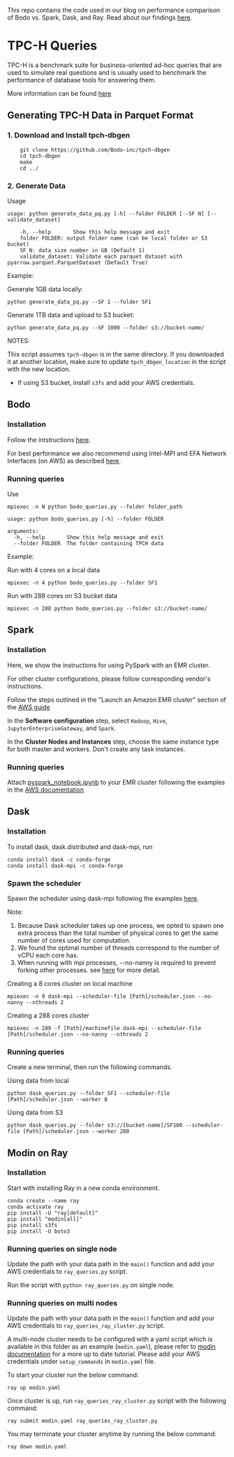 This repo contains the code used in our blog on performance comparison of Bodo vs. Spark, Dask, and Ray. Read about our findings [here](https://bodo.ai/blog/performance-and-cost-of-bodo-vs-spark-dask-ray).

# TPC-H Queries

TPC-H is a benchmark suite for business-oriented ad-hoc queries that are used to simulate real questions and is usually used to benchmark the performance of database tools for answering them.

More information can be found [here](http://www.tpc.org/tpch/)


## Generating TPC-H Data in Parquet Format

### 1. Download and Install tpch-dbgen

```
    git clone https://github.com/Bodo-inc/tpch-dbgen
    cd tpch-dbgen
    make
    cd ../
```

### 2. Generate Data

Usage

```
usage: python generate_data_pq.py [-h] --folder FOLDER [--SF N] [--validate_dataset]

    -h, --help       Show this help message and exit
    folder FOLDER: output folder name (can be local folder or S3 bucket)
    SF N: data size number in GB (Default 1)
    validate_dataset: Validate each parquet dataset with pyarrow.parquet.ParquetDataset (Default True)
```

Example:

Generate 1GB data locally:

`python generate_data_pq.py --SF 1 --folder SF1`

Generate 1TB data and upload to S3 bucket:

`python generate_data_pq.py --SF 1000 --folder s3://bucket-name/`

NOTES:

This script assumes `tpch-dbgen` is in the same directory. If you downloaded it at another location, make sure to update `tpch_dbgen_location` in the script with the new location.

- If using S3 bucket, install `s3fs` and add your AWS credentials.

## Bodo

### Installation

Follow the intstructions [here](https://docs.bodo.ai/latest/source/installation_and_setup/index.html).

For best performance we also recommend using Intel-MPI and EFA Network Interfaces (on AWS) as described [here](https://docs.bodo.ai/latest/source/installation_and_setup/recommended_tools.html#).

### Running queries

Use

`mpiexec -n N python bodo_queries.py --folder folder_path`

```
usage: python bodo_queries.py [-h] --folder FOLDER

arguments:
  -h, --help       Show this help message and exit
  --folder FOLDER  The folder containing TPCH data

```

Example:

Run with 4 cores on a local data

`mpiexec -n 4 python bodo_queries.py --folder SF1`

Run with 288 cores on S3 bucket data

`mpiexec -n 288 python bodo_queries.py --folder s3://bucket-name/`

## Spark

### Installation

Here, we show the instructions for using PySpark with an EMR cluster.

For other cluster configurations, please follow corresponding vendor's instructions.

Follow the steps outlined in the "Launch an Amazon EMR cluster" section of the [AWS guide](https://docs.aws.amazon.com/emr/latest/ManagementGuide/emr-gs-launch-sample-cluster.html)

In the **Software configuration** step, select `Hadoop`, `Hive`, `JupyterEnterpriseGateway`, and `Spark`.

In the **Cluster Nodes and Instances** step, choose the same instance type for both master and workers. Don't create any task instances.

### Running queries

Attach [pyspark_notebook.ipynb](./pyspark_notebook.ipynb) to your EMR cluster following the examples in the [AWS documentation](https://docs.aws.amazon.com/emr/latest/ManagementGuide/emr-managed-notebooks-create.html)

## Dask

### Installation

To install dask, dask.distributed and dask-mpi, run

```
conda install dask -c conda-forge
conda install dask-mpi -c conda-forge
```

### Spawn the scheduler

Spawn the scheduler using dask-mpi following the examples [here](https://mpi.dask.org/en/latest/).

Note:

1. Because Dask scheduler takes up one process, we opted to spawn one extra process than the total number of physical cores to get the same number of cores used for computation.
2. We found the optimal number of threads correspond to the number of vCPU each core has.
3. When running with mpi processes, --no-nanny is required to prevent forking other processes. see [here](https://docs.dask.org/en/latest/how-to/deploy-dask/hpc.html) for more detail.

Creating a 8 cores cluster on local machine

`mpiexec -n 9 dask-mpi --scheduler-file [Path]/scheduler.json --no-nanny --nthreads 2`

Creating a 288 cores cluster

`mpiexec -n 289 -f [Path]/machinefile dask-mpi --scheduler-file [Path]/scheduler.json --no-nanny --nthreads 2`

### Running queries

Create a new terminal, then run the following commands.

Using data from local

`python dask_queries.py --folder SF1 --scheduler-file [Path]/scheduler.json --worker 8`

Using data from S3

`python dask_queries.py --folder s3://[bucket-name]/SF100 --scheduler-file [Path]/scheduler.json --worker 288`

## Modin on Ray

### Installation

Start with installing Ray in a new conda environment.

```
conda create --name ray
conda activate ray
pip install -U "ray[default]"
pip install "modin[all]"
pip install s3fs
pip install -U boto3
```

### Running queries on single node

Update the path with your data path in the `main()` function and add your AWS credentials to `ray_queries.py` script.

Run the script with `python ray_queries.py` on single node.

### Running queries on multi nodes

Update the path with your data path in the `main()` function and add your AWS credentials to `ray_queries_ray_cluster.py` script.

A multi-node cluster needs to be configured with a yaml script which is available in this folder as an example (`modin.yaml`), please refer to [modin documentation](https://modin.readthedocs.io/en/stable/) for a more up to date tutorial. Please add your AWS credentials under `setup_commands` in `modin.yaml` file.

To start your cluster run the below command:

```
ray up modin.yaml
```

Once cluster is up, run `ray_queries_ray_cluster.py` script with the following command:

```
ray submit modin.yaml ray_queries_ray_cluster.py
```

You may terminate your cluster anytime by running the below command:

```
ray down modin.yaml
```
